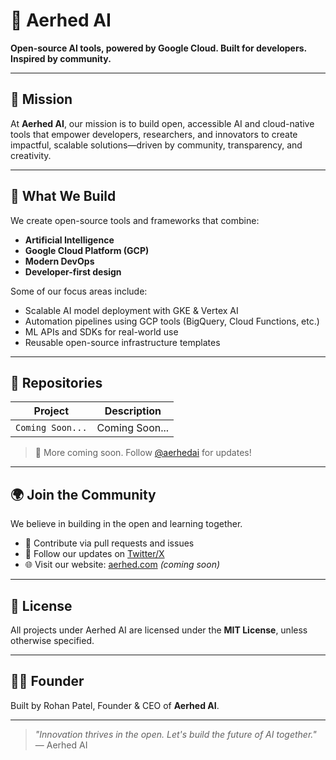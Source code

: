 # 🚀 Aerhed AI

**Open-source AI tools, powered by Google Cloud. Built for developers. Inspired by community.**

---

## 🌟 Mission

At **Aerhed AI**, our mission is to build open, accessible AI and cloud-native tools that empower developers, researchers, and innovators to create impactful, scalable solutions—driven by community, transparency, and creativity.

---

## 🧠 What We Build

We create open-source tools and frameworks that combine:
- **Artificial Intelligence**
- **Google Cloud Platform (GCP)**
- **Modern DevOps**
- **Developer-first design**

Some of our focus areas include:
- Scalable AI model deployment with GKE & Vertex AI
- Automation pipelines using GCP tools (BigQuery, Cloud Functions, etc.)
- ML APIs and SDKs for real-world use
- Reusable open-source infrastructure templates

---

## 📂 Repositories

| Project | Description |
|--------|-------------|
| `Coming Soon...` | Coming Soon... |

> 🔧 More coming soon. Follow [@aerhedai](https://github.com/aerhedai) for updates!

---

## 🌍 Join the Community

We believe in building in the open and learning together.

- 💬 Contribute via pull requests and issues
- 📢 Follow our updates on [Twitter/X](https://twitter.com/)
- 🌐 Visit our website: [aerhed.com](https://aerhed.com) *(coming soon)*

---

## 📄 License

All projects under Aerhed AI are licensed under the **MIT License**, unless otherwise specified.

---

## 👨‍💻 Founder

Built by Rohan Patel, Founder & CEO of **Aerhed AI**.

---

> _"Innovation thrives in the open. Let's build the future of AI together."_  
> — Aerhed AI
